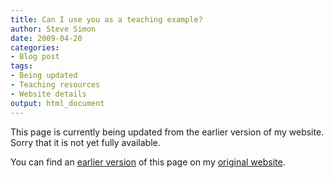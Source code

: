 ```yaml
---
title: Can I use you as a teaching example?
author: Steve Simon
date: 2009-04-20
categories:
- Blog post
tags:
- Being updated
- Teaching resources
- Website details
output: html_document
---
```


This page is currently being updated from the earlier version of my website. Sorry that it is not yet fully available.

<!---More--->

You can find an [earlier version][sim1] of this page on my [original website][sim2].

[sim1]: http://www.pmean.com/09/CanIUseYou.html
[sim2]: http://www.pmean.com/original_site.html
